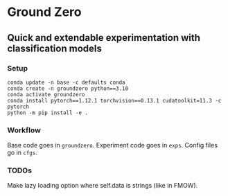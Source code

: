# Ground Zero
## Quick and extendable experimentation with classification models

### Setup
```
conda update -n base -c defaults conda
conda create -n groundzero python==3.10
conda activate groundzero
conda install pytorch==1.12.1 torchvision==0.13.1 cudatoolkit=11.3 -c pytorch
python -m pip install -e .
```

### Workflow
Base code goes in `groundzero`. Experiment code goes in `exps`. Config files go in `cfgs`.

### TODOs
Make lazy loading option where self.data is strings (like in FMOW).
